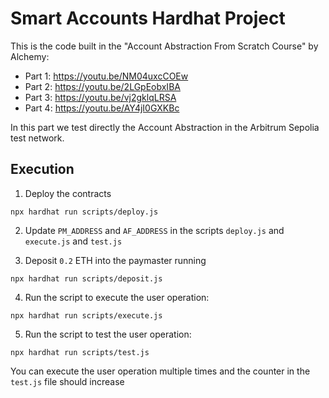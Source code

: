 # Smart Accounts Hardhat Project

This is the code built in the "Account Abstraction From Scratch Course" by Alchemy:

- Part 1: https://youtu.be/NM04uxcCOEw
- Part 2: https://youtu.be/2LGpEobxIBA
- Part 3: https://youtu.be/vj2gklqLRSA
- Part 4: https://youtu.be/AY4jI0GXKBc

In this part we test directly the Account Abstraction in the Arbitrum Sepolia test network. 

## Execution

1.  Deploy the contracts

`npx hardhat run scripts/deploy.js`

2. Update `PM_ADDRESS` and `AF_ADDRESS` in the scripts `deploy.js` and `execute.js` and `test.js`

3. Deposit `0.2` ETH into the paymaster running  

`npx hardhat run scripts/deposit.js`

4. Run the script to execute the user operation:

`npx hardhat run scripts/execute.js`

5. Run the script to test the user operation:

`npx hardhat run scripts/test.js`

You can execute the user operation multiple times and the counter in the `test.js` file should increase